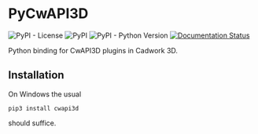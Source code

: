# PyCwAPI3D

![PyPI - License](https://img.shields.io/pypi/l/cwapi3d)
![PyPI](https://img.shields.io/pypi/v/cwapi3d)
![PyPI - Python Version](https://img.shields.io/pypi/pyversions/cwapi3d)
[![Documentation Status](https://readthedocs.org/projects/cwapi3d/badge/?version=latest)](https://cwapi3d.readthedocs.io/en/latest/?badge=latest)

Python binding for CwAPI3D plugins in Cadwork 3D.

## Installation

On Windows the usual

    pip3 install cwapi3d

should suffice.
